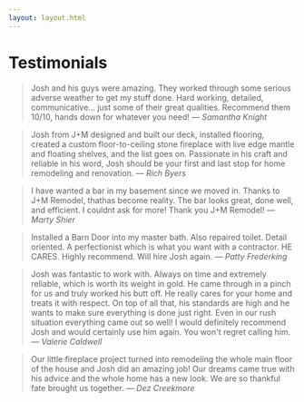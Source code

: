 ```yaml
---
layout: layout.html
---
```


<div class="container">
  <div class="eyebrow"></div>
  <h1>Testimonials</h1>

  <blockquote>
    Josh and his guys were amazing. They worked through some serious adverse weather to get my stuff done. Hard working, detailed, communicative... just some of their great qualities.   Recommend them 10/10, hands down for whatever you need!
    <cite>— Samantha Knight</cite>
  </blockquote>

  <blockquote>
    Josh from J+M designed and built our deck, installed flooring, created a custom floor-to-ceiling stone fireplace with live edge mantle and floating shelves, and the list goes on. Passionate in his craft and reliable in his word, Josh should be your first and last stop for home remodeling and renovation.
    <cite>— Rich Byers</cite>
  </blockquote>

  <blockquote>
    I have wanted a bar in my basement since we moved in. Thanks to J+M Remodel, thathas become reality. The bar looks great, done well, and efficient. I couldnt ask for more! Thank you J+M Remodel!
    <cite>— Marty Shier</cite>
  </blockquote>

  <blockquote>
    Installed a Barn Door into my master bath. Also repaired toilet. Detail oriented. A perfectionist which is what you want with a contractor. HE CARES. Highly recommend. Will hire Josh again.
    <cite>— Patty Frederking</cite>
  </blockquote>

  <blockquote>
    Josh was fantastic to work with. Always on time and extremely reliable, which is worth its weight in gold. He came through in a pinch for us and truly worked his butt off. He really cares for your home and treats it with respect. On top of all that, his standards are high and he wants to make sure everything is done just right. Even in our rush situation everything came out so well! I would definitely recommend Josh and would certainly use him again. You won't regret calling him.
    <cite>— Valerie Caldwell</cite>
  </blockquote>

  <blockquote>
    Our little fireplace project turned into remodeling the whole main floor of the house and Josh did an amazing job! Our dreams came true with his advice and the whole home has a new look. We are so thankful fate brought us together.
    <cite>— Dez Creekmore</cite>
  </blockquote>
</div>
